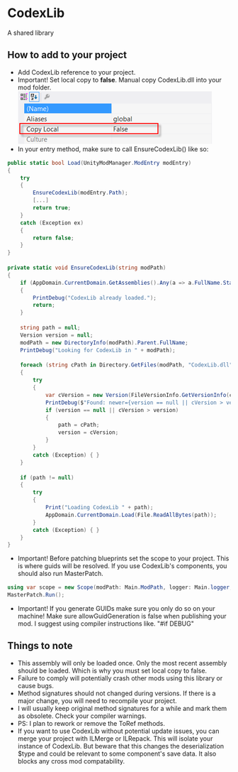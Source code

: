 ﻿# CodexLib
A shared library

How to add to your project
-----------
* Add CodexLib reference to your project.
* Important! Set local copy to <b>false</b>. Manual copy CodexLib.dll into your mod folder. \
![example group](../resources/localcopyfalse.png)
* In your entry method, make sure to call EnsureCodexLib() like so:
```csharp
public static bool Load(UnityModManager.ModEntry modEntry)
{
    try
    {
        EnsureCodexLib(modEntry.Path);
        [...]
        return true;
    }
    catch (Exception ex)
    {
        return false;
    }
}

private static void EnsureCodexLib(string modPath)
{
    if (AppDomain.CurrentDomain.GetAssemblies().Any(a => a.FullName.StartsWith("CodexLib, ")))
    {
        PrintDebug("CodexLib already loaded.");
        return;
    }

    string path = null;
    Version version = null;
    modPath = new DirectoryInfo(modPath).Parent.FullName;
    PrintDebug("Looking for CodexLib in " + modPath);

    foreach (string cPath in Directory.GetFiles(modPath, "CodexLib.dll", SearchOption.AllDirectories))
    {
        try
        {
            var cVersion = new Version(FileVersionInfo.GetVersionInfo(cPath).FileVersion);
            PrintDebug($"Found: newer={version == null || cVersion > version} version={cVersion} @ {cPath}");
            if (version == null || cVersion > version)
            {
                path = cPath;
                version = cVersion;
            }
        }
        catch (Exception) { }
    }

    if (path != null)
    {
        try
        {
            Print("Loading CodexLib " + path);
            AppDomain.CurrentDomain.Load(File.ReadAllBytes(path));
        }
        catch (Exception) { }
    }
}
```
* Important! Before patching blueprints set the scope to your project. This is where guids will be resolved. If you use CodexLib's components, you should also run MasterPatch.
```csharp
using var scope = new Scope(modPath: Main.ModPath, logger: Main.logger, harmony: Main.harmony, allowGuidGeneration: false);
MasterPatch.Run();
```
* Important! If you generate GUIDs make sure you only do so on your machine! Make sure allowGuidGeneration is false when publishing your mod. I suggest using compiler instructions like. "#if DEBUG"

Things to note
-----------
* This assembly will only be loaded once. Only the most recent assembly should be loaded. Which is why you must set local copy to false.
* Failure to comply will potentially crash other mods using this library or cause bugs.
* Method signatures should not changed during versions. If there is a major change, you will need to recompile your project.
* I will usually keep original method signatures for a while and mark them as obsolete. Check your compiler warnings.
* PS: I plan to rework or remove the ToRef methods.
* If you want to use CodexLib without potential update issues, you can merge your project with ILMerge or ILRepack. This will isolate your instance of CodexLib. But beware that this changes the deserialization $type and could be relevant to some component's save data. It also blocks any cross mod compatability.

